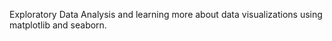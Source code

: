 Exploratory Data Analysis and learning more about data visualizations using matplotlib and seaborn.

